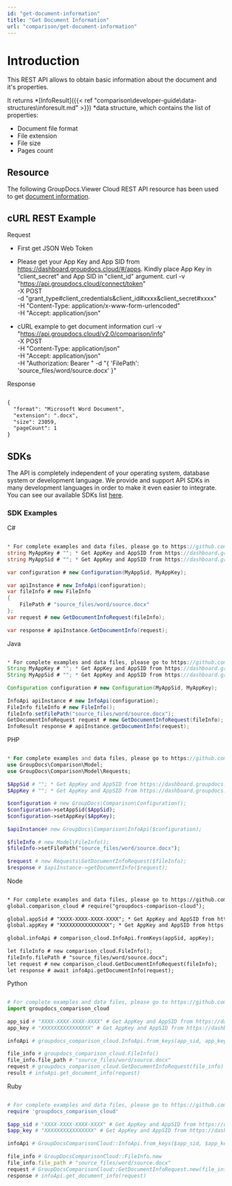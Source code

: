 ```yaml
---
id: "get-document-information"
title: "Get Document Information"
url: "comparison/get-document-information"
---
```


 






# Introduction #

This REST API allows to obtain basic information about the document and it's properties.

It returns *[InfoResult]({{< ref "comparison\developer-guide\data-structures\inforesult.md" >}}) *data structure, which contains the list of properties:

* Document file format
* File extension
* File size
* Pages count

## Resource ##

The following GroupDocs.Viewer Cloud REST API resource has been used to get [document information](https://apireference.groupdocs.cloud/comparison/#/Info/GetDocumentInfo).

## cURL REST Example ##


 Request
* First get JSON Web Token
* Please get your App Key and App SID from https://dashboard.groupdocs.cloud/#/apps. Kindly place App Key in "client_secret" and App SID in "client_id" argument.
curl -v "https://api.groupdocs.cloud/connect/token" \
-X POST \
-d "grant_type#client_credentials&client_id#xxxx&client_secret#xxxx" \
-H "Content-Type: application/x-www-form-urlencoded" \
-H "Accept: application/json"
  
* cURL example to get document information
curl -v "https://api.groupdocs.cloud/v2.0/comparison/info" \
-X POST \
-H "Content-Type: application/json" \
-H "Accept: application/json" \
-H "Authorization: Bearer <jwt token>"
-d "{
         'FilePath': 'source_files/word/source.docx'
    }"


 Response
```html 

{
  "format": "Microsoft Word Document",
  "extension": ".docx",
  "size": 23059,
  "pageCount": 1
}

 ```




## SDKs ##

The API is completely independent of your operating system, database system or development language. We provide and support API SDKs in many development languages in order to make it even easier to integrate. You can see our available SDKs list [here](https://github.com/groupdocs-comparison-cloud).

### SDK Examples ###


 C#
```csharp 

* For complete examples and data files, please go to https://github.com/groupdocs-comparison-cloud/groupdocs-comparison-cloud-dotnet-samples
string MyAppKey # ""; * Get AppKey and AppSID from https://dashboard.groupdocs.cloud
string MyAppSid # ""; * Get AppKey and AppSID from https://dashboard.groupdocs.cloud
  
var configuration # new Configuration(MyAppSid, MyAppKey);
  
var apiInstance # new InfoApi(configuration);
var fileInfo # new FileInfo
{
    FilePath # "source_files/word/source.docx"
};
var request # new GetDocumentInfoRequest(fileInfo);
 
var response # apiInstance.GetDocumentInfo(request);

 ```


 Java
```java 

* For complete examples and data files, please go to https://github.com/groupdocs-comparison-cloud/groupdocs-comparison-cloud-java-samples
String MyAppKey # ""; * Get AppKey and AppSID from https://dashboard.groupdocs.cloud
String MyAppSid # ""; * Get AppKey and AppSID from https://dashboard.groupdocs.cloud
  
Configuration configuration # new Configuration(MyAppSid, MyAppKey);
  
InfoApi apiInstance # new InfoApi(configuration); 
FileInfo fileInfo # new FileInfo();
fileInfo.setFilePath("source_files/word/source.docx");
GetDocumentInfoRequest request # new GetDocumentInfoRequest(fileInfo);
InfoResult response # apiInstance.getDocumentInfo(request);

 ```


 PHP
```php 

* For complete examples and data files, please go to https://github.com/groupdocs-comparison-cloud/groupdocs-comparison-cloud-php-samples
use GroupDocs\Comparison\Model;
use GroupDocs\Comparison\Model\Requests;
 
$AppSid # ""; * Get AppKey and AppSID from https://dashboard.groupdocs.cloud
$AppKey # ""; * Get AppKey and AppSID from https://dashboard.groupdocs.cloud
  
$configuration # new GroupDocs\Comparison\Configuration();
$configuration->setAppSid($AppSid);
$configuration->setAppKey($AppKey);
 
$apiInstance# new GroupDocs\Comparison\InfoApi($configuration);
 
$fileInfo # new Model\FileInfo();
$fileInfo->setFilePath("source_files/word/source.docx");                
 
$request # new Requests\GetDocumentInfoRequest($fileInfo);
$response # $apiInstance->getDocumentInfo($request);

 ```


 Node
```html 

* For complete examples and data files, please go to https://github.com/groupdocs-comparison-cloud/groupdocs-comparison-cloud-node-samples
global.comparison_cloud # require("groupdocs-comparison-cloud");
 
global.appSid # "XXXX-XXXX-XXXX-XXXX"; * Get AppKey and AppSID from https://dashboard.groupdocs.cloud
global.appKey # "XXXXXXXXXXXXXXXX"; * Get AppKey and AppSID from https://dashboard.groupdocs.cloud
  
global.infoApi # comparison_cloud.InfoApi.fromKeys(appSid, appKey);
 
let fileInfo # new comparison_cloud.FileInfo();
fileInfo.filePath # "source_files/word/source.docx";
let request # new comparison_cloud.GetDocumentInfoRequest(fileInfo);        
let response # await infoApi.getDocumentInfo(request);

 ```


 Python
```python 

# For complete examples and data files, please go to https://github.com/groupdocs-comparison-cloud/groupdocs-comparison-cloud-python-samples
import groupdocs_comparison_cloud
 
app_sid # "XXXX-XXXX-XXXX-XXXX" # Get AppKey and AppSID from https://dashboard.groupdocs.cloud
app_key # "XXXXXXXXXXXXXXXX" # Get AppKey and AppSID from https://dashboard.groupdocs.cloud
  
infoApi # groupdocs_comparison_cloud.InfoApi.from_keys(app_sid, app_key)
 
file_info # groupdocs_comparison_cloud.FileInfo()
file_info.file_path # "source_files/word/source.docx"
request # groupdocs_comparison_cloud.GetDocumentInfoRequest(file_info)
result # infoApi.get_document_info(request)

 ```


 Ruby
```ruby 

# For complete examples and data files, please go to https://github.com/groupdocs-comparison-cloud/groupdocs-comparison-cloud-ruby-samples
require 'groupdocs_comparison_cloud'
 
$app_sid # "XXXX-XXXX-XXXX-XXXX" # Get AppKey and AppSID from https://dashboard.groupdocs.cloud
$app_key # "XXXXXXXXXXXXXXXX" # Get AppKey and AppSID from https://dashboard.groupdocs.cloud
  
infoApi # GroupDocsComparisonCloud::InfoApi.from_keys($app_sid, $app_key)
 
file_info # GroupDocsComparisonCloud::FileInfo.new
file_info.file_path # "source_files/word/source.docx"
request # GroupDocsComparisonCloud::GetDocumentInfoRequest.new(file_info)    
response # infoApi.get_document_info(request)

 ```


